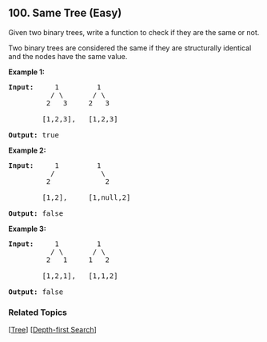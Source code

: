 <!--|This file generated by command(leetcode description); DO NOT EDIT.    |-->
<!--+----------------------------------------------------------------------+-->
<!--|@author    Openset <openset.wang@gmail.com>                           |-->
<!--|@link      https://github.com/openset                                 |-->
<!--|@home      https://github.com/openset/leetcode                        |-->
<!--+----------------------------------------------------------------------+-->

## 100. Same Tree (Easy)

<p>Given two binary trees, write a function to check if they are the same or not.</p>

<p>Two binary trees are considered the same if they are structurally identical and the nodes have the same value.</p>

<p><strong>Example 1:</strong></p>

<pre>
<strong>Input:</strong>     1         1
          / \       / \
         2   3     2   3

        [1,2,3],   [1,2,3]

<strong>Output:</strong> true
</pre>

<p><strong>Example 2:</strong></p>

<pre>
<strong>Input:</strong>     1         1
          /           \
         2             2

        [1,2],     [1,null,2]

<strong>Output:</strong> false
</pre>

<p><strong>Example 3:</strong></p>

<pre>
<strong>Input:</strong>     1         1
          / \       / \
         2   1     1   2

        [1,2,1],   [1,1,2]

<strong>Output:</strong> false
</pre>


### Related Topics
[[Tree](https://github.com/openset/leetcode/tree/master/tag/tree/README.md)]
[[Depth-first Search](https://github.com/openset/leetcode/tree/master/tag/depth-first-search/README.md)]
